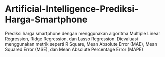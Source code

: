 # Artificial-Intelligence-Prediksi-Harga-Smartphone
Prediksi harga smartphone dengan menggunakan algoritma Multiple Linear Regression, Ridge Regression, dan Lasso Regression. Dievaluasi menggunakan metrik seperti R Square, Mean Absolute Error (MAE), Mean Squared Error (MSE), dan Mean Absolute Percentage Error (MAPE)
